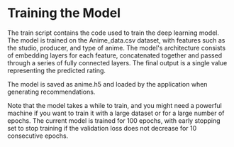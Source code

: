 # Training the Model


The train script contains the code used to train the deep learning model. The model is trained on the Anime_data.csv dataset, with features such as the studio, producer, and type of anime. The model's architecture consists of embedding layers for each feature, concatenated together and passed through a series of fully connected layers. The final output is a single value representing the predicted rating.

The model is saved as anime.h5 and loaded by the application when generating recommendations.

Note that the model takes a while to train, and you might need a powerful machine if you want to train it with a large dataset or for a large number of epochs. The current model is trained for 100 epochs, with early stopping set to stop training if the validation loss does not decrease for 10 consecutive epochs.

